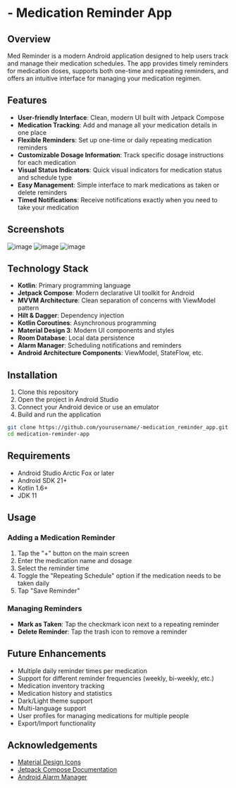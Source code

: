 # - Medication Reminder App


## Overview

Med Reminder is a modern Android application designed to help users track and manage their medication schedules. The app provides timely reminders for medication doses, supports both one-time and repeating reminders, and offers an intuitive interface for managing your medication regimen.

## Features

- **User-friendly Interface**: Clean, modern UI built with Jetpack Compose
- **Medication Tracking**: Add and manage all your medication details in one place
- **Flexible Reminders**: Set up one-time or daily repeating medication reminders
- **Customizable Dosage Information**: Track specific dosage instructions for each medication
- **Visual Status Indicators**: Quick visual indicators for medication status and schedule type
- **Easy Management**: Simple interface to mark medications as taken or delete reminders
- **Timed Notifications**: Receive notifications exactly when you need to take your medication

## Screenshots
 ![image](https://github.com/user-attachments/assets/dbbc4fd3-c32e-4567-8dae-f2cb9cbbb24f)
 ![image](https://github.com/user-attachments/assets/9b55b696-8400-44ba-be44-8d4930335fd3)
 ![image](https://github.com/user-attachments/assets/fe7ed24f-8e4f-4775-88c8-3aeb235618a6)
 
## Technology Stack

- **Kotlin**: Primary programming language
- **Jetpack Compose**: Modern declarative UI toolkit for Android
- **MVVM Architecture**: Clean separation of concerns with ViewModel pattern
- **Hilt & Dagger**: Dependency injection
- **Kotlin Coroutines**: Asynchronous programming
- **Material Design 3**: Modern UI components and styles
- **Room Database**: Local data persistence
- **Alarm Manager**: Scheduling notifications and reminders
- **Android Architecture Components**: ViewModel, StateFlow, etc.

## Installation

1. Clone this repository
2. Open the project in Android Studio
3. Connect your Android device or use an emulator
4. Build and run the application

```bash
git clone https://github.com/yourusername/-medication_reminder_app.git
cd medication-reminder-app
```

## Requirements

- Android Studio Arctic Fox or later
- Android SDK 21+
- Kotlin 1.6+
- JDK 11

## Usage

### Adding a Medication Reminder
1. Tap the "+" button on the main screen
2. Enter the medication name and dosage
3. Select the reminder time
4. Toggle the "Repeating Schedule" option if the medication needs to be taken daily
5. Tap "Save Reminder"

### Managing Reminders
- **Mark as Taken**: Tap the checkmark icon next to a repeating reminder
- **Delete Reminder**: Tap the trash icon to remove a reminder

## Future Enhancements

- Multiple daily reminder times per medication
- Support for different reminder frequencies (weekly, bi-weekly, etc.)
- Medication inventory tracking
- Medication history and statistics
- Dark/Light theme support
- Multi-language support
- User profiles for managing medications for multiple people
- Export/Import functionality


## Acknowledgements

- [Material Design Icons](https://material.io/resources/icons/)
- [Jetpack Compose Documentation](https://developer.android.com/jetpack/compose)
- [Android Alarm Manager](https://developer.android.com/reference/android/app/AlarmManager)

